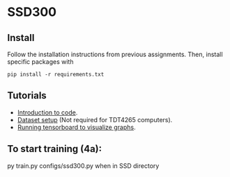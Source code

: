 # SSD300

## Install
Follow the installation instructions from previous assignments.
Then, install specific packages with

```
pip install -r requirements.txt
```

## Tutorials
- [Introduction to code](notebooks/code_introduction.ipynb).
- [Dataset setup](tutorials/dataset_setup.md) (Not required for TDT4265 computers).
- [Running tensorboard to visualize graphs](tutorials/tensorboard.md).

## To start training (4a):
py train.py  configs/ssd300.py
when in SSD directory